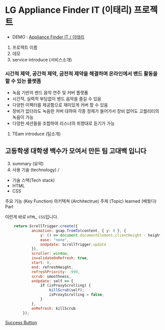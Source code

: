 # LG Appliance Finder IT (이태리) 프로젝트 

- DEMO : [Appliance Finder IT / 이태리](https://www.lg.com/uk/washing-machine/appliance-finder)

1. 프로젝트 이름
2. 데모
2. service introduce (서비스소개)
### 시간적 제약, 공간적 제약, 금전적 제약을 해결하며 온라인에서 밴드 활동을 할 수 있는 플랫폼
- 녹음 기반의 밴드 음악 연주 및 커버 플랫폼
- 시간적, 실력적 부담없이 밴드 음악을 즐길 수 있음
- 다양한 이펙터를 제공함으로 재미있게 커버 할 수 있음
- 장비가 없더라도 녹음한 커버 대하여 각종 정제가 들어가서 장비 없어도 고퀄리티의 녹음이 가능
- 다양한 세션들을 조합하여 리스너의 취향대로 듣기가 가능


1. TEam introduce (팀소개)
## 고등학생 대학생 백수가 모여서 만든 팀 고대백 입니다

3. summary (요약)
4. 사용 기술 (technology) / 
- 기술 스택(Tech stack)
- HTML
- CSS

주요 기능 (Key Function)
 아키텍쳐 (Architectrue)
주제 (Topic)
learned (배웠다)
Part


이런게 바로 `HTML`, `CSS`입니다.

```javascript
	return ScrollTrigger.create({
			animation: gsap.fromTo(content, { y: 0 }, {
				y: () => document.documentElement.clientHeight - height,
				ease: "none",
				onUpdate: ScrollTrigger.update
			}),
			scroller: window,
			invalidateOnRefresh: true,
			start: 0,
			end: refreshHeight,
			refreshPriority: -999,
			scrub: smoothness,
			onUpdate: self => {
				if (isProxyScrolling) {
					killScrub(self);
					isProxyScrolling = false;
				}
			},
			onRefresh: killScrub
		});
```


<a href="#" class="btn--success">Success Button</a>

